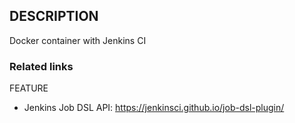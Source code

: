 ## DESCRIPTION
Docker container with Jenkins CI

### Related links
FEATURE
- Jenkins Job DSL API:  https://jenkinsci.github.io/job-dsl-plugin/
    
